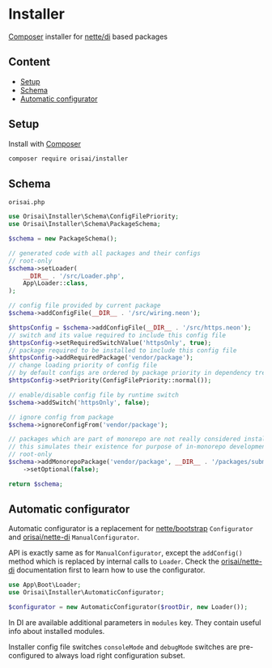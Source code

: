 # Installer

[Composer](https://getcomposer.org) installer for [nette/di](https://github.com/nette/di/) based packages

## Content

- [Setup](#setup)
- [Schema](#schema)
- [Automatic configurator](#automatic-configurator)

## Setup

Install with [Composer](https://getcomposer.org)

```sh
composer require orisai/installer
```

## Schema

`orisai.php`

```php
use Orisai\Installer\Schema\ConfigFilePriority;
use Orisai\Installer\Schema\PackageSchema;

$schema = new PackageSchema();

// generated code with all packages and their configs
// root-only
$schema->setLoader(
	__DIR__ . '/src/Loader.php',
	App\Loader::class,
);

// config file provided by current package
$schema->addConfigFile(__DIR__ . '/src/wiring.neon');

$httpsConfig = $schema->addConfigFile(__DIR__ . '/src/https.neon');
// switch and its value required to include this config file
$httpsConfig->setRequiredSwitchValue('httpsOnly', true);
// package required to be installed to include this config file
$httpsConfig->addRequiredPackage('vendor/package');
// change loading priority of config file
// by default configs are ordered by package priority in dependency tree and added to 'normal' group
$httpsConfig->setPriority(ConfigFilePriority::normal());

// enable/disable config file by runtime switch
$schema->addSwitch('httpsOnly', false);

// ignore config from package
$schema->ignoreConfigFrom('vendor/package');

// packages which are part of monorepo are not really considered installed in monorepo
// this simulates their existence for purpose of in-monorepo development
// root-only
$schema->addMonorepoPackage('vendor/package', __DIR__ . '/packages/submodule-a')
	->setOptional(false);

return $schema;
```

## Automatic configurator

Automatic configurator is a replacement for [nette/bootstrap](https://github.com/nette/bootstrap) `Configurator` and
[orisai/nette-di](https://github.com/orisai/nette-di) `ManualConfigurator`.

API is exactly same as for `ManualConfigurator`, except the `addConfig()` method which is replaced by internal calls
to `Loader`. Check the [orisai/nette-di](https://github.com/orisai/nette-di) documentation first to learn how to use the configurator.

```php
use App\Boot\Loader;
use Orisai\Installer\AutomaticConfigurator;

$configurator = new AutomaticConfigurator($rootDir, new Loader());
```

In DI are available additional parameters in `modules` key. They contain useful info about installed modules.

Installer config file switches `consoleMode` and `debugMode` switches are pre-configured to always load right configuration subset.
